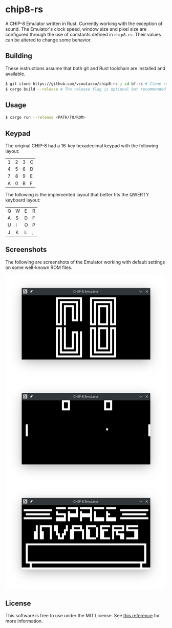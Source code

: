 # chip8-rs

A CHIP-8 Emulator written in Rust. Currently working with the exception of sound.
The Emulator's clock speed, window size and pixel size are configured through the use of constants defined in `chip8.rs`. Their values can be altered to change some behavior.

## Building

These instructions assume that both git and Rust toolchain are installed and available.

``` sh
$ git clone https://github.com/vcoutasso/chip8-rs ; cd bf-rs # Clone repository and cd into the directory
$ cargo build --release # The release flag is optional but recommended
```

## Usage

``` sh
$ cargo run --release <PATH/TO/ROM>
```

## Keypad

The original CHIP-8 had a 16-key hexadecimal keypad with the following layout:

|   |   |   |   |
|---|---|---|---|
| 1 | 2 | 3 | C |
| 4 | 5 | 6 | D |
| 7 | 8 | 9 | E |
| A | 0 | B | F |

The following is the implemented layout that better fits the QWERTY keyboard layout:

|   |   |   |   |
|---|---|---|---|
| Q | W | E | R |
| A | S | D | F |
| U | I | O | P |
| J | K | L | ; |


## Screenshots

The following are screenshots of the Emulator working with default settings on some well-known ROM files.

![CHIP-8 Logo](screenshots/logo.png)
![Screenshot Pong](screenshots/pong.png)
![Screenshot Invaders](screenshots/invaders.png)

## License

This software is free to use under the MIT License. See [this reference](https://choosealicense.com/licenses/mit/) for more information.
